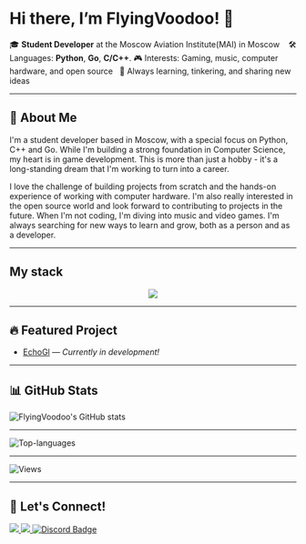 # Hi there, I’m FlyingVoodoo! 👋

🎓 **Student Developer** at the Moscow Aviation Institute(MAI) in Moscow   
🛠️ Languages: **Python**, **Go**, **C/С++**.
🎮 Interests: Gaming, music, computer hardware, and open source  
🌱 Always learning, tinkering, and sharing new ideas

---

## 🚀 About Me
I'm a student developer based in Moscow, with a special focus on Python, C++ and Go. While I'm building a strong foundation in Computer Science, my heart is in game development. This is more than just a hobby - it's a long-standing dream that I'm working to turn into a career.

I love the challenge of building projects from scratch and the hands-on experience of working with computer hardware. I'm also really interested in the open source world and look forward to contributing to projects in the future. When I'm not coding, I'm diving into music and video games. I'm always searching for new ways to learn and grow, both as a person and as a developer.

---

## My stack

<p align="center">
  <a href="https://skillicons.dev">
    <img src="https://skillicons.dev/icons?i=git,c,py,cpp,go,docker,github,linux,unreal,postgres,gitlab,unity" />
  </a>
</p>

---

## 🔥 Featured Project

- [EchoGl](https://github.com/FlyingVoodoo/EchoGL) — _Currently in development!_

---


## 📊 GitHub Stats

![FlyingVoodoo's GitHub stats](https://github-readme-stats.vercel.app/api?username=FlyingVoodoo&show_icons=true&theme=tokyonight)

---

![Top-languages](https://github-readme-stats.vercel.app/api/top-langs/?username=FlyingVoodoo&layout=compact&theme=tokyonight)

---

![Views](https://komarev.com/ghpvc/?username=FlyingVoodoo&color=blue)

---

## 🤝 Let's Connect!

<a href="mailto:motysha1905@gmail.com">
  <img src="https://img.shields.io/badge/Email-D14836?style=for-the-badge&logo=gmail&logoColor=white" />
</a>
<a href="https://t.me/fi155333">
  <img src="https://img.shields.io/badge/Telegram-26A5E4?style=for-the-badge&logo=telegram&logoColor=white" />
</a>
<a href="https://discordapp.com/users/1905trdntfl">
  <img src="https://img.shields.io/badge/Discord-5865F2?style=for-the-badge&logo=discord&logoColor=white" alt="Discord Badge" />
</a>
